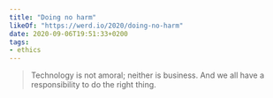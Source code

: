 ```yaml
---
title: "Doing no harm"
likeOf: "https://werd.io/2020/doing-no-harm"
date: 2020-09-06T19:51:33+0200
tags:
- ethics
---
```

> Technology is not amoral; neither is business. And we all have a responsibility to do the right thing.